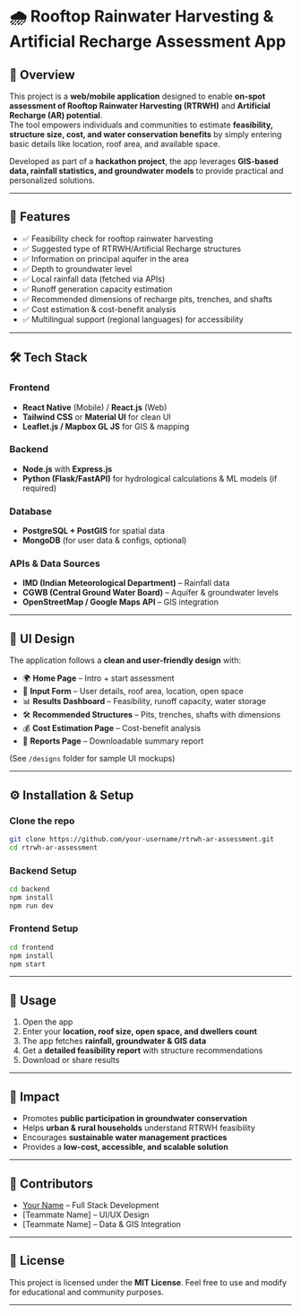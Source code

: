 
# 🌧️ Rooftop Rainwater Harvesting & Artificial Recharge Assessment App

## 📌 Overview
This project is a **web/mobile application** designed to enable **on-spot assessment of Rooftop Rainwater Harvesting (RTRWH)** and **Artificial Recharge (AR) potential**.  
The tool empowers individuals and communities to estimate **feasibility, structure size, cost, and water conservation benefits** by simply entering basic details like location, roof area, and available space.  

Developed as part of a **hackathon project**, the app leverages **GIS-based data, rainfall statistics, and groundwater models** to provide practical and personalized solutions.

---

## 🚀 Features
- ✅ Feasibility check for rooftop rainwater harvesting  
- ✅ Suggested type of RTRWH/Artificial Recharge structures  
- ✅ Information on principal aquifer in the area  
- ✅ Depth to groundwater level  
- ✅ Local rainfall data (fetched via APIs)  
- ✅ Runoff generation capacity estimation  
- ✅ Recommended dimensions of recharge pits, trenches, and shafts  
- ✅ Cost estimation & cost-benefit analysis  
- ✅ Multilingual support (regional languages) for accessibility  

---

## 🛠️ Tech Stack
### Frontend
- **React Native** (Mobile) / **React.js** (Web)  
- **Tailwind CSS** or **Material UI** for clean UI  
- **Leaflet.js / Mapbox GL JS** for GIS & mapping  

### Backend
- **Node.js** with **Express.js**  
- **Python (Flask/FastAPI)** for hydrological calculations & ML models (if required)  

### Database
- **PostgreSQL + PostGIS** for spatial data  
- **MongoDB** (for user data & configs, optional)  

### APIs & Data Sources
- **IMD (Indian Meteorological Department)** – Rainfall data  
- **CGWB (Central Ground Water Board)** – Aquifer & groundwater levels  
- **OpenStreetMap / Google Maps API** – GIS integration  

---

## 📲 UI Design
The application follows a **clean and user-friendly design** with:  
- 🌍 **Home Page** – Intro + start assessment  
- 📝 **Input Form** – User details, roof area, location, open space  
- 📊 **Results Dashboard** – Feasibility, runoff capacity, water storage  
- 🛠️ **Recommended Structures** – Pits, trenches, shafts with dimensions  
- 💰 **Cost Estimation Page** – Cost-benefit analysis  
- 📜 **Reports Page** – Downloadable summary report  

(See `/designs` folder for sample UI mockups)

---

## ⚙️ Installation & Setup
### Clone the repo
```bash
git clone https://github.com/your-username/rtrwh-ar-assessment.git
cd rtrwh-ar-assessment
````

### Backend Setup

```bash
cd backend
npm install
npm run dev
```

### Frontend Setup

```bash
cd frontend
npm install
npm start
```

---

## 📖 Usage

1. Open the app
2. Enter your **location, roof size, open space, and dwellers count**
3. The app fetches **rainfall, groundwater & GIS data**
4. Get a **detailed feasibility report** with structure recommendations
5. Download or share results

---

## 🎯 Impact

* Promotes **public participation in groundwater conservation**
* Helps **urban & rural households** understand RTRWH feasibility
* Encourages **sustainable water management practices**
* Provides a **low-cost, accessible, and scalable solution**

---

## 👥 Contributors

* [Your Name](https://github.com/your-username) – Full Stack Development
* \[Teammate Name] – UI/UX Design
* \[Teammate Name] – Data & GIS Integration

---

## 📜 License

This project is licensed under the **MIT License**.
Feel free to use and modify for educational and community purposes.

---

